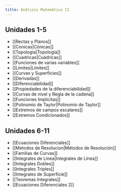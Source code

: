 ```yaml
---
title: Análisis Matemático II
---
```


## Unidades 1-5

- [[Rectas y Planos]]
- [[Conicas|Cónicas]]
- [[Topologia|Topología]]
- [[Cuadricas|Cuádricas]]
- [[Funciones de varias variables]]
- [[Limites|Límites]]
- [[Curvas y Superficies]]
- [[Derivadas]]
- [[Diferenciabilidad]]
- [[Propiedades de la diferenciabilidad]]
- [[Curvas de nivel y Regla de la cadena]]
- [[Funciones Implicitas]]
- [[Polinomio de Taylor|Polinomio de Taylor]]
- [[Extremos de campos escalares]]
- [[Extremos Condicionados]]

## Unidades 6-11

- [[Ecuaciones Diferenciales]]
- [[Metodos de Resolucion|Métodos de Resolución]]
- [[Familias de Curvas]]
- [[Integrales de Linea|Integrales de Línea]]
- [[Integrales Dobles]]
- [[Integrales Triples]]
- [[Integrales de Superficie]]
- [[Teoremas Integrales]]
- [[Ecuaciones Diferenciales 2]]
